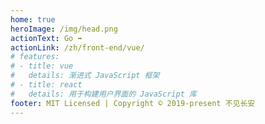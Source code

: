 ```yaml
---
home: true
heroImage: /img/head.png
actionText: Go ➡
actionLink: /zh/front-end/vue/
# features:
# - title: vue
#   details: 渐进式 JavaScript 框架
# - title: react
#   details: 用于构建用户界面的 JavaScript 库
footer: MIT Licensed | Copyright © 2019-present 不见长安
---
```


<!-- ### clone
```bash
# clone item
git clone git@github.com:lxd0619/vuepress-blog.git

# install dependencies
npm install 

# serve with hot reload at localhost:8080
npm run dev

# build for production with minification
npm run build

# deploy to github page
npm run d

# build&&pm2
# npm run server
```

::: warning 注意

请确保你的 Node.js 版本 >= 8。
::: -->

<!-- <Vssue/> -->